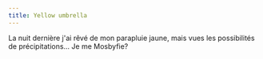 ```yaml
---
title: Yellow umbrella
---
```


La nuit dernière j'ai rêvé de mon parapluie jaune, mais vues les possibilités
de précipitations… Je me Mosbyfie?

